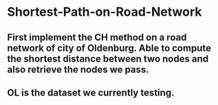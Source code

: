 # Shortest-Path-on-Road-Network
## First implement the CH method on a road network of city of Oldenburg. Able to compute the shortest distance between two nodes and also retrieve the nodes we pass.
## OL is the dataset we currently testing. 
